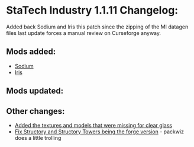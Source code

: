 # StaTech Industry 1.1.11 Changelog:

Added back Sodium and Iris this patch since the zipping of the MI datagen files last update forces a manual review on Curseforge anyway.

## Mods added:
- [Sodium](https://modrinth.com/mod/sodium)
- [Iris](https://modrinth.com/mod/iris)

## Mods updated:

## Other changes:
- [Added the textures and models that were missing for clear glass](https://github.com/TheStaticVoid/StaTech-Industry/issues/449)
- [Fix Structory and Structory Towers being the forge version](https://github.com/TheStaticVoid/StaTech-Industry/commit/2895a52951491c65db9ec5320468694c7e9cfeb7) - packwiz does a little trolling
